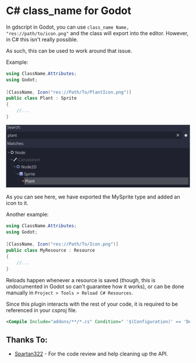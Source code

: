 # C# class_name for Godot

In gdscript in Godot, you can use `class_name Name, "res://path/to/icon.png"` and
the class will export into the editor. However, in C# this isn't really possible.

As such, this can be used to work around that issue.

Example:

```csharp
using ClassName.Attributes;
using Godot;

[ClassName, Icon("res://Path/To/PlantIcon.png")]
public class Plant : Sprite
{
    //...
}
```

![Screenshot of editor](images/image.png)

As you can see here, we have exported the MySprite type and added an icon to it.

Another example:

```csharp
using ClassName.Attributes;
using Godot;

[ClassName, Icon("res://Path/To/Icon.png")]
public class MyResource : Resource
{
    //...
}
```

Reloads happen whenever a resource is saved (though, this is undocumented in Godot so can't guarantee how it works),
or can be done manually in `Project > Tools > Reload C# Resources`.

Since this plugin interacts with the rest of your code, it is required to be referenced in your csproj file.

```xml
<Compile Include="addons/**/*.cs" Condition=" '$(Configuration)' == 'Debug' " />
```

## Thanks To:

- [Spartan322](https://github.com/Spartan322) - For the code review and help cleaning up the API.
